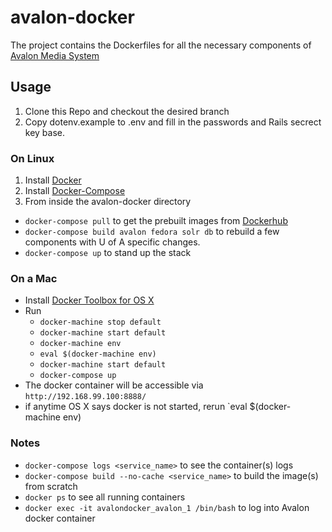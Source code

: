 # avalon-docker
The project contains the Dockerfiles for all the necessary components of [Avalon Media System](http://github.com/avalonmediasystem/avalon)

## Usage
1. Clone this Repo and checkout the desired branch
2. Copy dotenv.example to .env and fill in the passwords and Rails secrect key base.

### On Linux
1. Install [Docker](https://docs.docker.com/engine/installation/linux/centos/)
2. Install [Docker-Compose](https://docs.docker.com/compose/install/)
3. From inside the avalon-docker directory
  * `docker-compose pull` to get the prebuilt images from [Dockerhub](dockerhub.com)
  * `docker-compose build avalon fedora solr db` to rebuild a few components with U of A specific changes.
  * `docker-compose up` to stand up the stack

### On a Mac
* Install [Docker Toolbox for OS X](https://www.docker.com/products/docker-toolbox)
* Run
  * `docker-machine stop default`
  * `docker-machine start default`
  * `docker-machine env`
  * `eval $(docker-machine env)`
  * `docker-machine start default`
  * `docker-compose up`
* The docker container will be accessible via `http://192.168.99.100:8888/`
* if anytime OS X says docker is not started, rerun `eval $(docker-machine env)

### Notes
* `docker-compose logs <service_name>` to see the container(s) logs
* `docker-compose build --no-cache <service_name>` to build the image(s) from scratch
* `docker ps` to see all running containers
* `docker exec -it avalondocker_avalon_1 /bin/bash` to log into Avalon docker container
